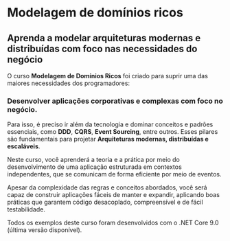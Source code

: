 # Modelagem de domínios ricos
## Aprenda a modelar arquiteturas modernas e distribuídas com foco nas necessidades do negócio

O curso **Modelagem de Domínios Ricos** foi criado para suprir uma das maiores necessidades dos programadores:

### Desenvolver aplicações corporativas e complexas com foco no negócio.

Para isso, é preciso ir além da tecnologia e dominar conceitos e padrões essenciais, como **DDD**, **CQRS**, **Event Sourcing**, entre outros. Esses pilares são fundamentais para projetar **Arquiteturas modernas, distribuídas e escaláveis**.

Neste curso, você aprenderá a teoria e a prática por meio do desenvolvimento de uma aplicação estruturada em contextos independentes, que se comunicam de forma eficiente por meio de eventos.

Apesar da complexidade das regras e conceitos abordados, você será capaz de construir aplicações fáceis de manter e expandir, aplicando boas práticas que garantem código desacoplado, compreensível e de fácil testabilidade.

Todos os exemplos deste curso foram desenvolvidos com o .NET Core 9.0 (última versão disponível).


